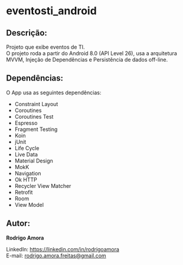 # eventosti_android
Descrição:
----------
Projeto que exibe eventos de TI.<br>
O projeto roda a partir do Android 8.0 (API Level 26), usa a arquitetura MVVM, Injeção de Dependências e Persistência de dados off-line.

Dependências:
-------------
O App usa as seguintes dependências:

* Constraint Layout
* Coroutines
* Coroutines Test
* Espresso
* Fragment Testing
* Koin
* jUnit
* Life Cycle
* Live Data
* Material Design
* MokK
* Navigation
* Ok HTTP
* Recycler View Matcher
* Retrofit
* Room
* View Model

Autor:
------
<b>Rodrigo Amora</b>

LinkedIn: https://linkedin.com/in/rodrigoamora <br>
E-mail: rodrigo.amora.freitas@gmail.com

